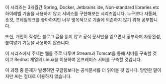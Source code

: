 이 시리즈는 3개월간 Spring, Docker, Jetbrains ide, Non-standard libraries etc 하이레벨 기술을 사용하지 않고 서비스를 구현해보는 시리즈입니다. 누구보다 자동화, 숏컷, 프레임워크를 좋아하지만 너무 맹목적으로 기술에 의존하지 않기 위해 공부합니다.

또한, 개인이 작성한 블로그 글을 읽지 않고 공식 문서만을 읽으면서 공부하며 자동완성, 붙여넣기 기능을 사용하지 않습니다.

이 시리즈에서 주제는 웹을 주로 다루며 Stream과 Tomcat을 통해 서버를 구축할 것 이고 Redhat 계열의 Linux을 이용하여 온프레미스 서버를 구축할 것입니다.

이 과정 중 문제가 발생하면 구글링보다는 공식문서를 더 읽어볼 것 입니다. 당연한 말이지만 AI는 절대로 이용하지 않습니다.